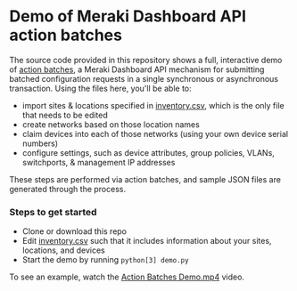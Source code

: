 # Demo of Meraki Dashboard API action batches 

The source code provided in this repository shows a full, interactive demo of [action batches](https://developer.cisco.com/meraki/api/#/rest/guides/action-batches), a Meraki Dashboard API mechanism for submitting batched configuration requests in a single synchronous or asynchronous transaction. Using the files here, you'll be able to:

- import sites & locations specified in [inventory.csv](./inventory.csv), which is the only file that needs to be edited
- create networks based on those location names
- claim devices into each of those networks (using your own device serial numbers)
- configure settings, such as device attributes, group policies, VLANs, switchports, & management IP addresses

These steps are performed via action batches, and sample JSON files are generated through the process.

### Steps to get started

- Clone or download this repo
- Edit [inventory.csv](./inventory.csv) such that it includes information about your sites, locations, and devices
- Start the demo by running `python[3] demo.py`

To see an example, watch the [Action Batches Demo.mp4](./Action%20Batches%20Demo.mp4) video.
